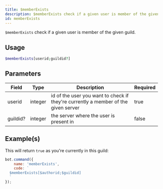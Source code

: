 ```yaml
---
title: $memberExists
description: $memberExists check if a given user is member of the given guild.
id: memberExists
---
```


`$memberExists` check if a given user is member of the given guild.

## Usage

```php
$memberExists[userid;guildid?]
```

## Parameters

| Field    | Type    | Description                                                                        | Required |
|----------|---------|------------------------------------------------------------------------------------|----------|
| userid   | integer | id of the user you want to check if they're currently a member of the given server | true     |
| guildid? | integer | the server where the user is present in                                            | false    |

## Example(s)

This will return `true` as you're currently in this guild:

```javascript
bot.command({
    name: 'memberExists',
    code: `
  $memberExists[$authorid;$guildid]
  `
});
```
